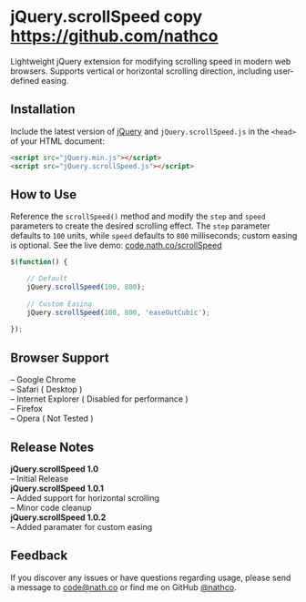 # jQuery.scrollSpeed  copy https://github.com/nathco
Lightweight jQuery extension for modifying scrolling speed in modern web browsers. Supports vertical or horizontal scrolling direction, including user-defined easing.

## Installation
Include the latest version of [jQuery](http://jquery.com/download) and `jQuery.scrollSpeed.js` in the `<head>` of your HTML document:
```html
<script src="jQuery.min.js"></script>  
<script src="jQuery.scrollSpeed.js"></script>
```
## How to Use
Reference the `scrollSpeed()` method and modify the `step` and `speed` parameters to create the desired scrolling effect. The `step` parameter defaults to `100` units, while `speed` defaults to `800` milliseconds; custom easing is optional. See the live demo: [code.nath.co/scrollSpeed](http://code.nath.co/scrollSpeed)

```javascript
$(function() {  

    // Default
    jQuery.scrollSpeed(100, 800);
    
    // Custom Easing
    jQuery.scrollSpeed(100, 800, 'easeOutCubic');
    
});
```  

## Browser Support
– Google Chrome  
– Safari ( Desktop )  
– Internet Explorer ( Disabled for performance )  
– Firefox  
– Opera ( Not Tested )  

## Release Notes
**jQuery.scrollSpeed 1.0**   
– Initial Release   
**jQuery.scrollSpeed 1.0.1**      
– Added support for horizontal scrolling   
– Minor code cleanup  
**jQuery.scrollSpeed 1.0.2**      
– Added paramater for custom easing  

## Feedback
If you discover any issues or have questions regarding usage, please send a message to [code@nath.co](mailto:code@nath.co) or find me on GitHub [@nathco](https://github.com/nathco).
